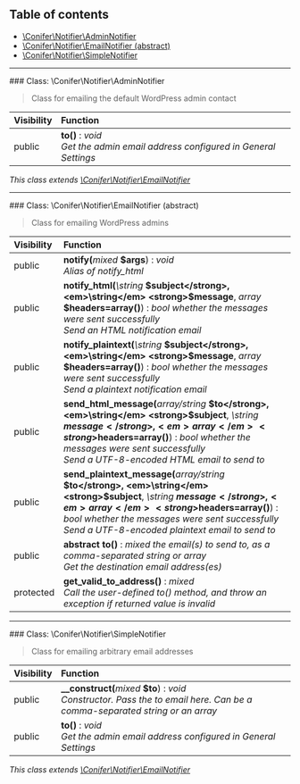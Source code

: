 ## Table of contents

- [\Conifer\Notifier\AdminNotifier](#class-conifernotifieradminnotifier)
- [\Conifer\Notifier\EmailNotifier (abstract)](#class-conifernotifieremailnotifier-abstract)
- [\Conifer\Notifier\SimpleNotifier](#class-conifernotifiersimplenotifier)

<hr /><a id="class-conifernotifieradminnotifier"></a>
### Class: \Conifer\Notifier\AdminNotifier

> Class for emailing the default WordPress admin contact

| Visibility | Function |
|:-----------|:---------|
| public | <strong>to()</strong> : <em>void</em><br /><em>Get the admin email address configured in General Settings</em> |

*This class extends [\Conifer\Notifier\EmailNotifier](#class-conifernotifieremailnotifier-abstract)*

<hr /><a id="class-conifernotifieremailnotifier-abstract"></a>
### Class: \Conifer\Notifier\EmailNotifier (abstract)

> Class for emailing WordPress admins

| Visibility | Function |
|:-----------|:---------|
| public | <strong>notify(</strong><em>mixed</em> <strong>$args</strong>)</strong> : <em>void</em><br /><em>Alias of notify_html</em> |
| public | <strong>notify_html(</strong><em>\string</em> <strong>$subject</strong>, <em>\string</em> <strong>$message</strong>, <em>array</em> <strong>$headers=array()</strong>)</strong> : <em>bool whether the messages were sent successfully</em><br /><em>Send an HTML notification email</em> |
| public | <strong>notify_plaintext(</strong><em>\string</em> <strong>$subject</strong>, <em>\string</em> <strong>$message</strong>, <em>array</em> <strong>$headers=array()</strong>)</strong> : <em>bool whether the messages were sent successfully</em><br /><em>Send a plaintext notification email</em> |
| public | <strong>send_html_message(</strong><em>array/string</em> <strong>$to</strong>, <em>\string</em> <strong>$subject</strong>, <em>\string</em> <strong>$message</strong>, <em>array</em> <strong>$headers=array()</strong>)</strong> : <em>bool whether the messages were sent successfully</em><br /><em>Send a UTF-8-encoded HTML email to send to</em> |
| public | <strong>send_plaintext_message(</strong><em>array/string</em> <strong>$to</strong>, <em>\string</em> <strong>$subject</strong>, <em>\string</em> <strong>$message</strong>, <em>array</em> <strong>$headers=array()</strong>)</strong> : <em>bool whether the messages were sent successfully</em><br /><em>Send a UTF-8-encoded plaintext email to send to</em> |
| public | <strong>abstract to()</strong> : <em>mixed the email(s) to send to, as a comma-separated string or array</em><br /><em>Get the destination email address(es)</em> |
| protected | <strong>get_valid_to_address()</strong> : <em>mixed</em><br /><em>Call the user-defined to() method, and throw an exception if returned value is invalid</em> |

<hr /><a id="class-conifernotifiersimplenotifier"></a>
### Class: \Conifer\Notifier\SimpleNotifier

> Class for emailing arbitrary email addresses

| Visibility | Function |
|:-----------|:---------|
| public | <strong>__construct(</strong><em>mixed</em> <strong>$to</strong>)</strong> : <em>void</em><br /><em>Constructor. Pass the to email here. Can be a comma-separated string or an array</em> |
| public | <strong>to()</strong> : <em>void</em><br /><em>Get the admin email address configured in General Settings</em> |

*This class extends [\Conifer\Notifier\EmailNotifier](#class-conifernotifieremailnotifier-abstract)*

